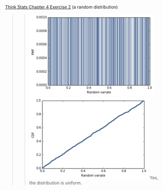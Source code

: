 [Think Stats Chapter 4 Exercise 2](http://greenteapress.com/thinkstats2/html/thinkstats2005.html#toc41) (a random distribution)

>> ![alt text](https://github.com/yk2684/dsp/blob/master/statistics/images/download-2.png)
>> ![alt text](https://github.com/yk2684/dsp/blob/master/statistics/images/download-3.png)
>> Yes, the distribution is uniform. 
